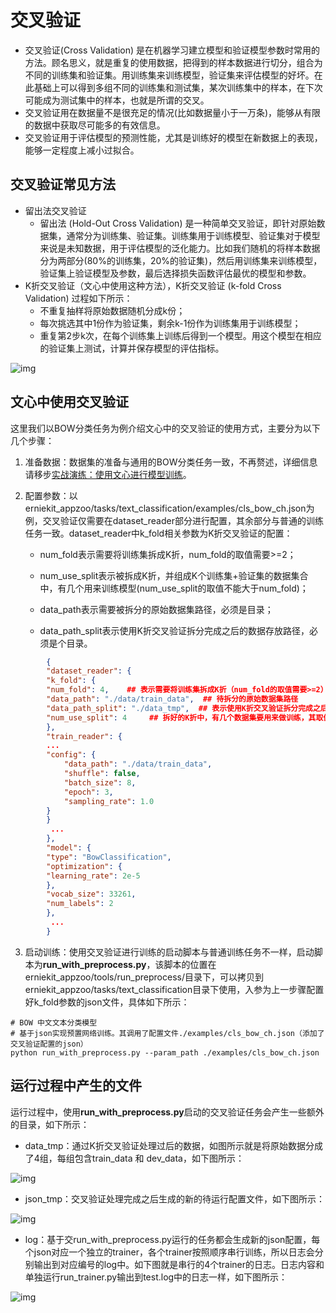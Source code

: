 # 交叉验证

- 交叉验证(Cross Validation) 是在机器学习建立模型和验证模型参数时常用的方法。顾名思义，就是重复的使用数据，把得到的样本数据进行切分，组合为不同的训练集和验证集。用训练集来训练模型，验证集来评估模型的好坏。在此基础上可以得到多组不同的训练集和测试集，某次训练集中的样本，在下次可能成为测试集中的样本，也就是所谓的交叉。
- 交叉验证用在数据量不是很充足的情况(比如数据量小于一万条)，能够从有限的数据中获取尽可能多的有效信息。
- 交叉验证用于评估模型的预测性能，尤其是训练好的模型在新数据上的表现，能够一定程度上减小过拟合。

## 交叉验证常见方法

- 留出法交叉验证
  - 留出法 (Hold-Out Cross Validation) 是一种简单交叉验证，即针对原始数据集，通常分为训练集、验证集。训练集用于训练模型、验证集对于模型来说是未知数据，用于评估模型的泛化能力。比如我们随机的将样本数据分为两部分(80%的训练集，20%的验证集)，然后用训练集来训练模型，验证集上验证模型及参数，最后选择损失函数评估最优的模型和参数。
- K折交叉验证（文心中使用这种方法），K折交叉验证 (k-fold Cross Validation) 过程如下所示：
  - 不重复抽样将原始数据随机分成k份；
  - 每次挑选其中1份作为验证集，剩余k-1份作为训练集用于训练模型；
  - 重复第2步k次，在每个训练集上训练后得到一个模型。用这个模型在相应的验证集上测试，计算并保存模型的评估指标。

![img](http://rte.weiyun.baidu.com/api/imageDownloadAddress?attachId=8e5371445df84ada880543a641dd8c1f)

## 文心中使用交叉验证

这里我们以BOW分类任务为例介绍文心中的交叉验证的使用方式，主要分为以下几个步骤：

1. 准备数据：数据集的准备与通用的BOW分类任务一致，不再赘述，详细信息请移步[实战演练：使用文心进行模型训练](https://ai.baidu.com/ai-doc/ERNIE-Ultimate/Ekmlrorrp)。

2. 配置参数：以erniekit_appzoo/tasks/text_classification/examples/cls_bow_ch.json为例，交叉验证仅需要在dataset_reader部分进行配置，其余部分与普通的训练任务一致。dataset_reader中k_fold相关参数为K折交叉验证的配置：

   - num_fold表示需要将训练集拆成K折，num_fold的取值需要>=2；

   - num_use_split表示被拆成K折，并组成K个训练集+验证集的数据集合中，有几个用来训练模型(num_use_split的取值不能大于num_fold)；

   - data_path表示需要被拆分的原始数据集路径，必须是目录；

   - data_path_split表示使用K折交叉验证拆分完成之后的数据存放路径，必须是个目录。

```json
    	{
    	"dataset_reader": {
    	"k_fold": {
        "num_fold": 4,    ## 表示需要将训练集拆成K折（num_fold的取值需要>=2）
        "data_path": "./data/train_data",  ## 待拆分的原始数据集路径
        "data_path_split": "./data_tmp",  ## 表示使用K折交叉验证拆分完成之后的数据存放路径，模型训练时真正用到的数据集路径。
        "num_use_split": 4     ## 拆好的K折中，有几个数据集要用来做训练，其取值不能大于num_fold。
    	},
    	"train_reader": {
        ...
        "config": {
            "data_path": "./data/train_data",
            "shuffle": false,
            "batch_size": 8,
            "epoch": 3,
            "sampling_rate": 1.0
        }
    	}
    	 ...
    	},
    	"model": {
    	"type": "BowClassification",
    	"optimization": {
        "learning_rate": 2e-5
    	},
    	"vocab_size": 33261,
    	"num_labels": 2
    	},
    	 ...
    	}
```

3. 启动训练：使用交叉验证进行训练的启动脚本与普通训练任务不一样，启动脚本为**run_with_preprocess.py**，该脚本的位置在erniekit_appzoo/tools/run_preprocess/目录下，可以拷贝到erniekit_appzoo/tasks/text_classification目录下使用，入参为上一步骤配置好k_fold参数的json文件，具体如下所示：

```shell
# BOW 中文文本分类模型
# 基于json实现预置网络训练。其调用了配置文件./examples/cls_bow_ch.json（添加了交叉验证配置的json）
python run_with_preprocess.py --param_path ./examples/cls_bow_ch.json
```

## 运行过程中产生的文件

运行过程中，使用**run_with_preprocess.py**启动的交叉验证任务会产生一些额外的目录，如下所示：

- data_tmp：通过K折交叉验证处理过后的数据，如图所示就是将原始数据分成了4组，每组包含train_data 和 dev_data，如下图所示：

![img](http://rte.weiyun.baidu.com/api/imageDownloadAddress?attachId=6b520e0e75c94b00bfb22d2a70f9cac6)

- json_tmp：交叉验证处理完成之后生成的新的待运行配置文件，如下图所示：

![img](http://rte.weiyun.baidu.com/api/imageDownloadAddress?attachId=5cfbc77da7a74f429dc5f6f6ffffb268)

- log：基于交run_with_preprocess.py运行的任务都会生成新的json配置，每个json对应一个独立的trainer，各个trainer按照顺序串行训练，所以日志会分别输出到对应编号的log中。如下图就是串行的4个trainer的日志。日志内容和单独运行run_trainer.py输出到test.log中的日志一样，如下图所示：

![img](http://rte.weiyun.baidu.com/api/imageDownloadAddress?attachId=5c55226559ff4d63aa43720d5f1757bc)